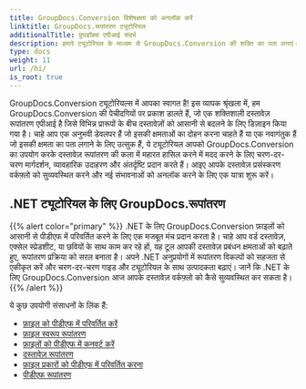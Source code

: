 ```yaml
---
title: GroupDocs.Conversion विशेषज्ञता को अनलॉक करें
linktitle: GroupDocs.रूपांतरण ट्यूटोरियल
additionalTitle: ग्रुपडॉक्स एपीआई संदर्भ
description: हमारे ट्यूटोरियल के माध्यम से GroupDocs.Conversion की शक्ति का पता लगाएं। निर्बाध वर्कफ़्लो एकीकरण के लिए दस्तावेज़ों को प्रारूपों के बीच आसानी से परिवर्तित करना सीखें।
type: docs
weight: 11
url: /hi/
is_root: true
---
```


GroupDocs.Conversion ट्यूटोरियल्स में आपका स्वागत है! इस व्यापक श्रृंखला में, हम GroupDocs.Conversion की पेचीदगियों पर प्रकाश डालते हैं, जो एक शक्तिशाली दस्तावेज़ रूपांतरण एपीआई है जिसे विभिन्न प्रारूपों के बीच दस्तावेज़ों को आसानी से बदलने के लिए डिज़ाइन किया गया है। चाहे आप एक अनुभवी डेवलपर हैं जो इसकी क्षमताओं का दोहन करना चाहते हैं या एक नवागंतुक हैं जो इसकी क्षमता का पता लगाने के लिए उत्सुक हैं, ये ट्यूटोरियल आपको GroupDocs.Conversion का उपयोग करके दस्तावेज़ रूपांतरण की कला में महारत हासिल करने में मदद करने के लिए चरण-दर-चरण मार्गदर्शन, व्यावहारिक उदाहरण और अंतर्दृष्टि प्रदान करते हैं। आइए आपके दस्तावेज़ प्रसंस्करण वर्कफ़्लो को सुव्यवस्थित करने और नई संभावनाओं को अनलॉक करने के लिए एक यात्रा शुरू करें।

## .NET ट्यूटोरियल के लिए GroupDocs.रूपांतरण
{{% alert color="primary" %}}
.NET के लिए GroupDocs.Conversion फ़ाइलों को आसानी से पीडीएफ में परिवर्तित करने के लिए एक मजबूत मंच प्रदान करता है। चाहे आप वर्ड दस्तावेज़, एक्सेल स्प्रेडशीट, या छवियों के साथ काम कर रहे हों, यह टूल आपकी दस्तावेज़ प्रबंधन क्षमताओं को बढ़ाते हुए, रूपांतरण प्रक्रिया को सरल बनाता है। अपने .NET अनुप्रयोगों में रूपांतरण विकल्पों को सहजता से एकीकृत करें और चरण-दर-चरण गाइड और ट्यूटोरियल के साथ उत्पादकता बढ़ाएं। जानें कि .NET के लिए GroupDocs.Conversion आज आपके दस्तावेज़ वर्कफ़्लो को कैसे सुव्यवस्थित कर सकता है।
{{% /alert %}}

ये कुछ उपयोगी संसाधनों के लिंक हैं:
 
- [फ़ाइल को पीडीएफ में परिवर्तित करें](./net/file-conversion-to-pdf/)
- [फ़ाइल स्वरूप रूपांतरण](./net/file-format-conversion-tutorials/)
- [फ़ाइलों को पीडीएफ में कनवर्ट करें](./net/convert-files-to-pdf/)
- [दस्तावेज़ रूपांतरण](./net/document-conversion/)
- [फ़ाइल प्रकारों को पीडीएफ में परिवर्तित करना](./net/converting-file-types-to-pdf/)
- [पीडीएफ रूपांतरण](./net/pdf-conversion/)